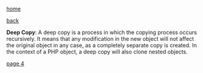 [home](./page01.md)

[back](./page02.md)


**Deep Copy**: A deep copy is a process in which the copying process occurs recursively. 
It means that any modification in the new object will not affect the original object in any case, as a completely separate copy is created. 
In the context of a PHP object, a deep copy will also clone nested objects.



[page 4](./page04.md)
